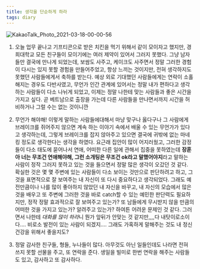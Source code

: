 ```yaml
---
title: 생각을 단순하게 하라
tags: diary
---
```


![KakaoTalk_Photo_2021-03-18-00-00-56](https://user-images.githubusercontent.com/50545088/111489160-3d0f3280-877d-11eb-9d2d-1fa615f8d238.jpeg)

1. 오늘 업무 끝나고 기프티콘으로 받은 치킨을 먹기 위해서 같이 모이자고 했지만, 경희대학교 모든 친구들이 모이기에는 여러 제약이 있어서 그러지 못했다. 그냥 남자들만 결국에 만나게 되었는데, 보쌈도 사주고, 케이크도 사주면서 정말 그러한 경험이 다시는 있지 못할 경험을 만들어주었고, 항상 느끼는 것이지만, 전혀 생각하지도 못했던 사람들에게서 축하를 받는다. 예상 외로 기대했던 사람들에게는 연락이 소홀해지는 경우도 다반사였고, 무언가 인간 관계에 있어서는 정말 내가 편하다고 생각하는 사람들이 다소 나뉘게 되었고, 이제는 정말 나한테 맞는 사람들과 좋은 시간을 가지고 싶다. 곧 베트남으로 출장을 가는데 다른 사람들을 만나면서까지 시간을 허비하거나 그럴 수는 없는 것이니깐

2. 무언가 해야해! 이렇게 말하는 사람들에대해서 마냥 맞구나 옳다구나 그 사람에게 브레이크를 쥐어주지 않으면 계속 하는 이야기 속에서 배울 수 있는 무언가가 있다고 생각하는데, 그렇게 브레이크를 잡지 않아주고 있으면 결국에 귀밖에 없는 마네킹 정도로 생각한다는 생각을 하였다. 요근래 집안이 많이 어지러웠고, 그러한 감정들이 다소 태도에 묻어나서 연애, 어떠한 다른 일에 관해서 집중을 못하였는데 **장훈아 너는 무조건 연애해야해, 그런 소개팅은 무조건 ok라고 말했어야지**라고 말하는 사람이 정작 그러지 못하고 있는 것을 들으면서 정말 많은 생각이 오갔던 것 같다. 확실한 것은 몇 몇 주변에 있는 사람들이 다소 보이는 것만으로 판단하려고 하고, 그것을 표면적으로 잘 보여주는 내 자신이 또 다시 중요하다고 생각되었다. 그래도 예전만큼이나 나를 많이 좋아하지 않았던 내 자신을 바꾸고, 내 자신의 모습에서 많은 것을 배우고 또 주변에 그러한 것을 바로 catch할 수 있는 예민한 판단력도 필요하지만, 정작 정말 효과적으로 잘 보여주고 있는가? 또 남들에게 무시받지 않을 만큼의 어떠한 것을 가지고 있는가? 알려주고 있는가? 하여튼 어려운 문제인 것 같다. 그러면서 나한테 *대화를 많이 하라*니 뭔가 앞뒤가 안맞는 것 같지만,,,,다 내탓이로소이다.... 비로소 발전이 있는 사람이 되겠지.... 그래도 가혹하게 말해주는 것도 내 정신 건강을 위해서 좋을지도?

3. 정말 감사한 친구들, 형들, 누나들이 많다. 아무것도 아닌 일들인데도 나라면 전혀 쓰지 못할 선물을 주고, 또 연락을 준다. 생일을 빌미로 한번 연락을 해주는 사람들도 있고, 감사하고 또 감사하다.

